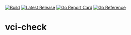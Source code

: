 [![Build](https://github.com/jidicula/vci-check/actions/workflows/build.yml/badge.svg)](https://github.com/jidicula/vci-check/actions/workflows/build.yml) [![Latest Release](https://github.com/jidicula/vci-check/actions/workflows/release-draft.yml/badge.svg)](https://github.com/jidicula/vci-check/actions/workflows/release-draft.yml) [![Go Report Card](https://goreportcard.com/badge/github.com/jidicula/vci-check)](https://goreportcard.com/report/github.com/jidicula/vci-check) [![Go Reference](https://pkg.go.dev/badge/github.com/jidicula/vci-check.svg)](https://pkg.go.dev/github.com/jidicula/vci-check)

# vci-check
